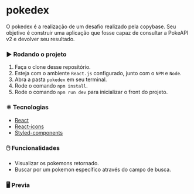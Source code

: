 # pokedex
O pokedex é a realização de um desafio realizado pela copybase. Seu objetivo é construir uma aplicação que fosse capaz de consultar a PokeAPI v2 e devolver seu resultado.

### :arrow_forward: Rodando o projeto
1. Faça o clone desse repositório.
2. Esteja com o ambiente `React.js` configurado, junto com o `NPM` e `Node`.
3. Abra a pasta `pokedex` em seu terminal.
4. Rode o comando `npm install`.
5. Rode o comando `npm run dev` para inicializar o front do projeto.

### :atom_symbol: Tecnologias 
* [React](https://pt-br.reactjs.org/)
* [React-icons](https://react-icons.github.io/react-icons/)
* [Styled-components](https://styled-components.com/)

### :computer_mouse: Funcionalidades
* Visualizar os pokemons retornado.
* Buscar por um pokemon específico através do campo de busca.

### :desktop_computer: Previa
